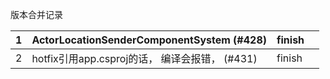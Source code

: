 版本合并记录
   
| 1   |   ActorLocationSenderComponentSystem (#428)   | finish |     |
|-----|-----|--------|-----|
| 2   |   hotfix引用app.csproj的话， 编译会报错， (#431)   | finish |     |
